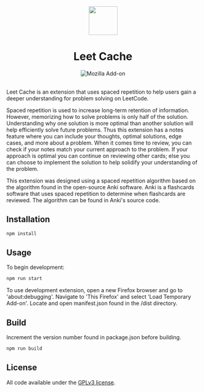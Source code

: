 <div align="center">
  <img src="https://github.com/axyan/leet-cache/blob/main/src/assets/icons/leet-cache-96x96.png" width="75" height="75"/>
  <h1>Leet Cache</h1>
  <img alt="Mozilla Add-on" src="https://img.shields.io/amo/v/leet-cache?logo=firefox&style=for-the-badge&label=Firefox%20add-on">
</div>

<br/>

Leet Cache is an extension that uses spaced repetition to help
users gain a deeper understanding for problem solving on LeetCode.

Spaced repetition is used to increase long-term retention of information.
However, memorizing how to solve problems is only half of the solution.
Understanding why one solution is more optimal than another solution will help 
efficiently solve future problems. Thus this extension has a notes
feature where you can include your thoughts, optimal solutions, edge cases, and
more about a problem. When it comes time to review, you can check if your notes
match your current approach to the problem. If your approach is optimal
you can continue on reviewing other cards; else you can choose to implement the
solution to help solidify your understanding of the problem.

This extension was designed using a spaced repetition algorithm based on the
algorithm found in the open-source Anki software. Anki is a flashcards software
that uses spaced repetition to determine when flashcards are reviewed. The
algorithm can be found in Anki's source code.

## Installation

```bash
npm install
```

## Usage

To begin development:

```bash
npm run start
```

To use development extension, open a new Firefox browser and go to
'about:debugging'. Navigate to 'This Firefox' and select 'Load Temporary
Add-on'. Locate and open manifest.json found in the /dist directory.

## Build

Increment the version number found in package.json before building.

```bash
npm run build
```

## License

All code available under the [GPLv3 license](https://github.com/axyan/leet-cache/blob/main/LICENSE).
